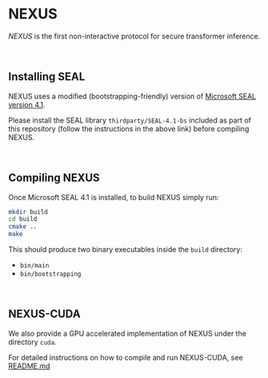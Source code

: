 # NEXUS
*NEXUS* is the first non-interactive protocol for secure transformer inference.

<br/>

## Installing SEAL
NEXUS uses a modified (bootstrapping-friendly) version of [Microsoft SEAL version 4.1](https://github.com/microsoft/SEAL/tree/4.1.2).

Please install the SEAL library `thirdparty/SEAL-4.1-bs` included as part of this repository (follow the instructions in the above link) before compiling NEXUS.

<br/>

## Compiling NEXUS
Once Microsoft SEAL 4.1 is installed, to build NEXUS simply run:

```bash
mkdir build
cd build
cmake ..
make
```

This should produce two binary executables inside the `build` directory:
- `bin/main`
- `bin/bootstrapping`

<br/>

## NEXUS-CUDA
We also provide a GPU accelerated implementation of NEXUS under the directory `cuda`.

For detailed instructions on how to compile and run NEXUS-CUDA, see [README.md](https://github.com/Kevin-Zh-CS/NEXUS/tree/main/cuda/README.md)
